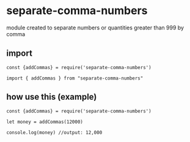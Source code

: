 # separate-comma-numbers

module created to separate numbers or quantities greater than 999 by comma


## import 

``const {addCommas} = require('separate-comma-numbers')``

``import { addCommas } from "separate-comma-numbers"``

## how use this (example)

```
const {addCommas} = require('separate-comma-numbers')

let money = addCommas(12000)

console.log(money) //output: 12,000
```
